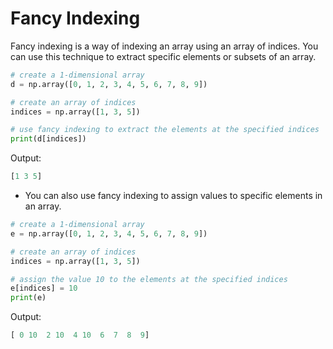 # Fancy Indexing

Fancy indexing is a way of indexing an array using an array of indices. You can use this technique to extract specific elements or subsets of an array.

```python
# create a 1-dimensional array
d = np.array([0, 1, 2, 3, 4, 5, 6, 7, 8, 9])

# create an array of indices
indices = np.array([1, 3, 5])

# use fancy indexing to extract the elements at the specified indices
print(d[indices])
```

Output:

```python
[1 3 5]
```

- You can also use fancy indexing to assign values to specific elements in an array.

```python
# create a 1-dimensional array
e = np.array([0, 1, 2, 3, 4, 5, 6, 7, 8, 9])

# create an array of indices
indices = np.array([1, 3, 5])

# assign the value 10 to the elements at the specified indices
e[indices] = 10
print(e)
```

Output:

```python
[ 0 10  2 10  4 10  6  7  8  9]
```
